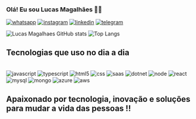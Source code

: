 ### Olá! Eu sou Lucas Magalhães ✌🏼

[![whatsapp](https://img.shields.io/badge/WhatsApp-25D366?style=for-the-badge&logo=whatsapp&logoColor=white)](https://wa.me/qr/FW2N4RO2P3LHL1)
[![instagram](https://img.shields.io/badge/Instagram-E4405F?style=for-the-badge&logo=instagram&logoColor=white)](https://www.instagram.com/lucasmagalhaes97/)
[![linkedin](https://img.shields.io/badge/LinkedIn-0077B5?style=for-the-badge&logo=linkedin&logoColor=white)](https://www.linkedin.com/in/lucas-fernandes-c-magal/)
[![telegram](https://img.shields.io/badge/Telegram-2CA5E0?style=for-the-badge&logo=telegram&logoColor=white)](https:t.me/Lucasfcmagal)

![Lucas Magalhaes GitHub stats](https://github-readme-stats.vercel.app/api?username=lucasfcmagal&show_icons=true&theme=tokyonight)
![Top Langs](https://github-readme-stats.vercel.app/api/top-langs/?username=anuraghazra&layout=compact)


## Tecnologias que uso no dia a dia

<div style="display: inline_block"></br>
<img align="center" alt="javascript" src="https://img.shields.io/badge/JavaScript-323330?style=for-the-badge&logo=javascript&logoColor=F7DF1E" />
<img align="center" alt="typescript" src="https://img.shields.io/badge/TypeScript-007ACC?style=for-the-badge&logo=typescript&logoColor=white" />
<img align="center" alt="html5" src="https://img.shields.io/badge/HTML5-E34F26?style=for-the-badge&logo=html5&logoColor=white" />
<img align="center" alt="css" src="https://img.shields.io/badge/CSS3-1572B6?style=for-the-badge&logo=css3&logoColor=white" />
<img align="center" alt="saas" src="https://img.shields.io/badge/Sass-CC6699?style=for-the-badge&logo=sass&logoColor=white" />
<img align="center" alt="dotnet" src="https://img.shields.io/badge/.NET-5C2D91?style=for-the-badge&logo=.net&logoColor=white" />
<img align="center" alt="node" src="https://img.shields.io/badge/Node.js-43853D?style=for-the-badge&logo=node.js&logoColor=white" />
<img align="center" alt="react" src="https://img.shields.io/badge/React-20232A?style=for-the-badge&logo=react&logoColor=61DAFB" />
<img align="center" alt="mysql" src="https://img.shields.io/badge/MySQL-00000F?style=for-the-badge&logo=mysql&logoColor=white" />
<img align="center" alt="mongo" src="https://img.shields.io/badge/MongoDB-4EA94B?style=for-the-badge&logo=mongodb&logoColor=white" />
<img align="center" alt="azure" src="https://img.shields.io/badge/Microsoft_Azure-0089D6?style=for-the-badge&logo=microsoft-azure&logoColor=white" />
<img align="center" alt="aws" src="https://img.shields.io/badge/Amazon_AWS-232F3E?style=for-the-badge&logo=amazon-aws&logoColor=white" />
</div>


## Apaixonado por tecnologia, inovação e soluções para mudar a vida das pessoas !!
